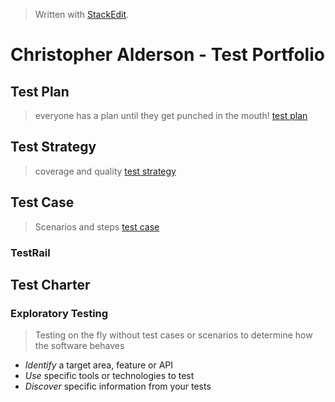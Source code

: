 
> Written with [StackEdit](https://stackedit.io/).

# Christopher Alderson - Test Portfolio
## Test Plan
> everyone has a plan until they get punched in the mouth!
> [test plan](https://github.com/chaswiso/portfolio/blob/main/Test%20Plan.md)

## Test Strategy
> coverage and quality
> [test strategy](https://github.com/chaswiso/portfolio/blob/main/Test%20Strategy.md)

## Test Case
> Scenarios and steps
> [test case](https://github.com/chaswiso/portfolio/blob/main/Test%20Case.md)
### TestRail

## Test Charter
### Exploratory Testing
> Testing on the fly without test cases or scenarios to determine how the software behaves
- *Identify* a target area, feature or API
- *Use* specific tools or technologies to test
- *Discover* specific information from your tests


<!--stackedit_data:
eyJoaXN0b3J5IjpbLTE4MjAzMzI5MTIsLTIzMDUzODQ3MywtNj
gxMTczNzIxLC0xMDQ5MDE0MDU2LC05NjY3NzA0ODMsLTE3NzE3
MTkxNzMsLTEwNDkwMTQwNTYsMTYyNzgwNzYzNywtMTg0NzI1OT
A0OCw0MjIwMTc5MDQsLTE3MjYyMjMwNDEsMTMxMjY2NzM4Nywt
Mjc4NjU0NzU4XX0=
-->